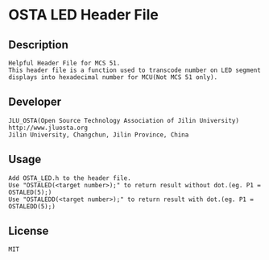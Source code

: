 # OSTA LED Header File

## Description
	Helpful Header File for MCS 51.
	This header file is a function used to transcode number on LED segment displays into hexadecimal number for MCU(Not MCS 51 only).


## Developer
	JLU_OSTA(Open Source Technology Association of Jilin University)
	http://www.jluosta.org
	Jilin University, Changchun, Jilin Province, China


## Usage
	Add OSTA_LED.h to the header file.
	Use "OSTALED(<target number>);" to return result without dot.(eg. P1 = OSTALED(5);)
	Use "OSTALEDD(<target number>);" to return result with dot.(eg. P1 = OSTALEDD(5);)


## License
	MIT
